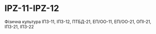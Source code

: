 # IPZ-11-IPZ-12
Фізична культура ІПЗ-11, ІПЗ-12, ПТБД-21, ЕП/ОО-11, ЕП/ОО-21, ОПІ-21, ІПЗ-21, ІПЗ-22
